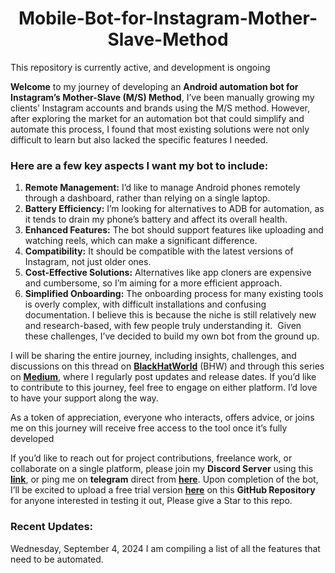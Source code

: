 <h1 align="center">Mobile-Bot-for-Instagram-Mother-Slave-Method</h1>

This repository is currently active, and development is ongoing

**Welcome** to my journey of developing an **Android automation bot for Instagram’s Mother-Slave (M/S) Method**, I’ve been manually growing my clients’ Instagram accounts and brands using the M/S method. However, after exploring the market for an automation bot that could simplify and automate this process, I found that most existing solutions were not only difficult to learn but also lacked the specific features I needed.

### Here are a few key aspects I want my bot to include:

1. **Remote Management:** I’d like to manage Android phones remotely through a dashboard, rather than relying on a single laptop.
2. **Battery Efficiency:** I’m looking for alternatives to ADB for automation, as it tends to drain my phone’s battery and affect its overall health.
3. **Enhanced Features:** The bot should support features like uploading and watching reels, which can make a significant difference.
4. **Compatibility:** It should be compatible with the latest versions of Instagram, not just older ones.
5. **Cost-Effective Solutions:** Alternatives like app cloners are expensive and cumbersome, so I’m aiming for a more efficient approach.
6. **Simplified Onboarding:** The onboarding process for many existing tools is overly complex, with difficult installations and confusing documentation. I believe this is because the niche is still relatively new and research-based, with few people truly understanding it.  Given these challenges, I’ve decided to build my own bot from the ground up.

I will be sharing the entire journey, including insights, challenges, and discussions on this thread on **[BlackHatWorld](https://www.blackhatworld.com/members/app_pilot.1954567/)** (BHW) and through this series on **[Medium](https://medium.com/@appilot/mother-slave-methodandroid-bot-for-instagrams-mother-slave-method-9a7546cc8277)**, where I regularly post updates and release dates. If you’d like to contribute to this journey, feel free to engage on either platform. I’d love to have your support along the way.

As a token of appreciation, everyone who interacts, offers advice, or joins me on this journey will receive free access to the tool once it’s fully developed


If you’d like to reach out for project contributions, freelance work, or collaborate on a single platform, please join my **Discord Server** using this **[link](https://discord.gg/5b4Xu6Z8)**, or ping me on **telegram** direct from **[here](https://t.me/zeeshanahmad4)**. Upon completion of the bot, I’ll be excited to upload a free trial version **[here](https://github.com/Appilot-dev/Mobile-Bot-for-Instagram-Mother-Slave-Method)** on this **GitHub Repository** for anyone interested in testing it out, Please give a Star to this repo.

### Recent Updates:
Wednesday, September 4, 2024 I am compiling a list of all the features that need to be automated.
